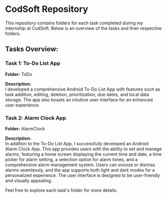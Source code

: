 # CodSoft Repository

This repository contains folders for each task completed during my internship at CodSoft. Below is an overview of the tasks and their respective folders.

## Tasks Overview:

### Task 1: To-Do List App

**Folder:** ToDo

**Description:**  
I developed a comprehensive Android To-Do List App with features such as task addition, editing, deletion, prioritization, due dates, and local data storage. The app also boasts an intuitive user interface for an enhanced user experience.

### Task 2: Alarm Clock App

**Folder:** AlarmClock

**Description:**  
In addition to the To-Do List App, I successfully developed an Android Alarm Clock App. This app provides users with the ability to set and manage alarms, featuring a home screen displaying the current time and date, a time picker for alarm setting, a selection option for alarm tones, and a comprehensive alarm management system. Users can snooze or dismiss alarms seamlessly, and the app supports both light and dark modes for a personalized experience. The user interface is designed to be user-friendly and visually appealing.

Feel free to explore each task's folder for more details.


